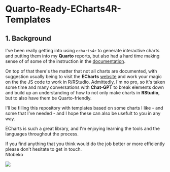 # Quarto-Ready-ECharts4R-Templates

## 1. Background  
I've been really getting into using `echarts4r` to generate interactive charts and putting them into my **Quarto** reports, but also had a hard time making sense of of some of the instruction in the [documentation](https://cran.r-project.org/web/packages/echarts4r/echarts4r.pdf).  

On top of that there's the matter that not all charts are documented, with suggestion usually being to visit the **ECharts** [website](https://echarts.apache.org/examples/en/index.html) and work your magic on the the JS code to work in R/RStudio. Admittedly, I'm no pro, so it's taken some time and many conversations with **Chat-GPT** to break elements down and build up an understanding of how to not only make charts in **RStudio**, but to also have them be Quarto-friendly.  

I'll be filling this repository with templates based on some charts I like - and some that I've needed - and I hope these can also be usefult to you in any way.  

ECharts is such a great library, and I'm enjoying learning the tools and the languages throughout the process.  

If you find anything that you think would do the job better or more efficiently please don't hesitate to get in touch.  
Ntobeko  

![][1]


[1]: /images/20251013.gif
